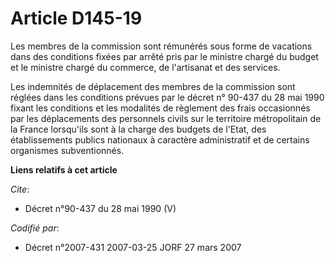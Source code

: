 # Article D145-19

Les membres de la commission sont rémunérés sous forme de vacations dans des conditions fixées par arrêté pris par le
ministre chargé du budget et le ministre chargé du commerce, de l'artisanat et des services. 

Les indemnités de déplacement des membres de la commission sont réglées dans les conditions prévues par le décret n° 90-437
du 28 mai 1990 fixant les conditions et les modalités de règlement des frais occasionnés par les déplacements des personnels
civils sur le territoire métropolitain de la France lorsqu'ils sont à la charge des budgets de l'Etat, des établissements
publics nationaux à caractère administratif et de certains organismes subventionnés.

**Liens relatifs à cet article**

_Cite_:

  - Décret n°90-437 du 28 mai 1990 (V)

_Codifié par_:

  - Décret n°2007-431 2007-03-25 JORF 27 mars 2007
